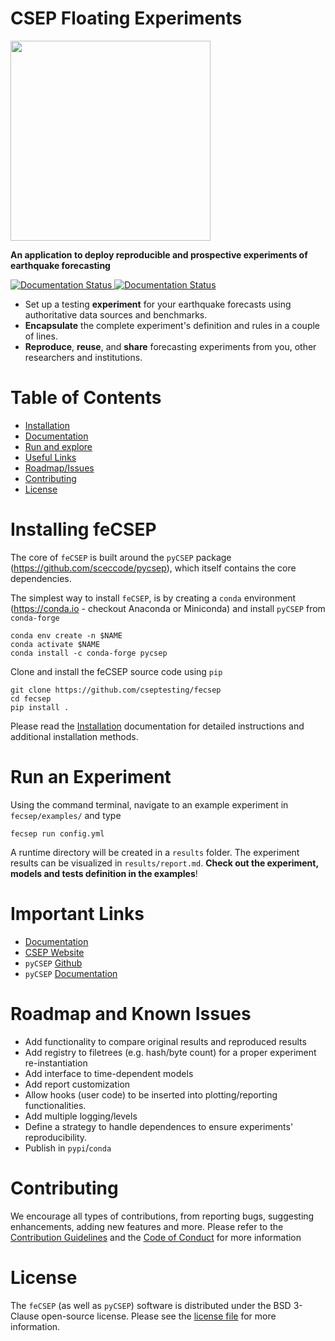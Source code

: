 # CSEP Floating Experiments

<img src="https://i.postimg.cc/4y1q8BZt/fe-CSEP-Logo-CMYK.png" width="320"> 

**An application to deploy reproducible and prospective experiments of earthquake forecasting**

<p left>

<a href='https://fecsep.readthedocs.io/en/latest/?badge=latest'>
    <img src='https://readthedocs.org/projects/fecsep/badge/?version=latest' alt='Documentation Status' />
</a>
<a href='https://github.com/cseptesting/fecsep/actions/workflows/build-test.yml'>
    <img src='https://github.com/cseptesting/fecsep/actions/workflows/build-test.yml/badge.svg' alt='Documentation Status' />
</a>
</p>

* Set up a testing **experiment** for your earthquake forecasts using authoritative data sources and benchmarks.
* **Encapsulate** the complete experiment's definition and rules in a couple of lines.
* **Reproduce**, **reuse**, and **share** forecasting experiments from you, other researchers and institutions.

# Table of Contents

* [Installation](#installing-fecsep)
* [Documentation](https://fecsep.readthedocs.io)
* [Run and explore](#run-an-experiment)
* [Useful Links](#important-links)
* [Roadmap/Issues](#roadmap-and-known-issues)
* [Contributing](#contributing)
* [License](#license)


# Installing feCSEP

The core of `feCSEP` is built around the `pyCSEP` package (https://github.com/sceccode/pycsep), which itself contains the core dependencies. 

The simplest way to install `feCSEP`, is by creating a `conda` environment (https://conda.io - checkout Anaconda or Miniconda) and install `pyCSEP` from `conda-forge`

```
conda env create -n $NAME
conda activate $NAME
conda install -c conda-forge pycsep
```

Clone and install the feCSEP source code using `pip`
```
git clone https://github.com/cseptesting/fecsep
cd fecsep
pip install .
```

Please read the [Installation](https://fecsep.readthedocs.io/en/latest/intro/installation.html) documentation for detailed instructions and additional installation methods.

# Run an Experiment

Using the command terminal, navigate to an example experiment in `fecsep/examples/` and type
```
fecsep run config.yml
```
A runtime directory will be created in a `results` folder. The experiment results can be visualized in `results/report.md`. **Check out the experiment, models and tests definition in the examples**! 

# Important Links

* [Documentation](https://fecsep.readthedocs.io/en/latest/)
* [CSEP Website](https://cseptesting.org)
* `pyCSEP` [Github](https://github.com/sceccode/pycsep)
* `pyCSEP` [Documentation](https://docs.cseptesting.org/)

# Roadmap and Known Issues

* Add functionality to compare original results and reproduced results
* Add registry to filetrees (e.g. hash/byte count) for a proper experiment re-instantiation
* Add interface to time-dependent models
* Add report customization
* Allow hooks (user code) to be inserted into plotting/reporting functionalities.
* Add multiple logging/levels
* Define a strategy to handle dependences to ensure experiments' reproducibility.
* Publish in `pypi`/`conda`

# Contributing

We encourage all types of contributions, from reporting bugs, suggesting enhancements, adding new features and more. Please refer to the [Contribution Guidelines](https://github.com/cseptesting/fecsep/blob/main/CONTRIBUTING.md) and the [Code of Conduct](https://github.com/cseptesting/fecsep/blob/main/CODE_OF_CONDUCT.md) for more information

# License

The `feCSEP` (as well as `pyCSEP`) software is distributed under the BSD 3-Clause open-source license. Please see the [license file](https://github.com/cseptesting/fecsep/blob/main/LICENSE) for more information.